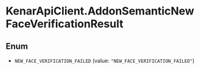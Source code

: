 # KenarApiClient.AddonSemanticNewFaceVerificationResult

## Enum


* `NEW_FACE_VERIFICATION_FAILED` (value: `"NEW_FACE_VERIFICATION_FAILED"`)


